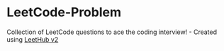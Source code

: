 # LeetCode-Problem
Collection of LeetCode questions to ace the coding interview! - Created using [LeetHub v2](https://github.com/arunbhardwaj/LeetHub-2.0)
